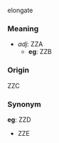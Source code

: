 elongate
### Meaning
+ _adj_: ZZA
	+ __eg__: ZZB

### Origin

ZZC

### Synonym

__eg__: ZZD

+ ZZE


